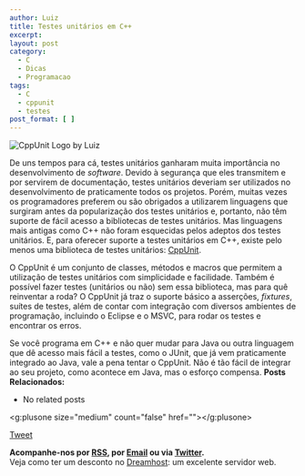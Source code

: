```yaml
---
author: Luiz
title: Testes unitários em C++
excerpt:
layout: post
category:
  - C
  - Dicas
  - Programacao
tags:
  - C
  - cppunit
  - testes
post_format: [ ]
---
```

![CppUnit Logo by Luiz][1]

De uns tempos para cá, testes unitários ganharam muita importância no desenvolvimento de *software*. Devido à segurança que eles transmitem e por servirem de documentação, testes unitários deveriam ser utilizados no desenvolvimento de praticamente todos os projetos. Porém, muitas vezes os programadores preferem ou são obrigados a utilizarem linguagens que surgiram antes da popularização dos testes unitários e, portanto, não têm suporte de fácil acesso a bibliotecas de testes unitários. Mas linguagens mais antigas como C++ não foram esquecidas pelos adeptos dos testes unitários. E, para oferecer suporte a testes unitários em C++, existe pelo menos uma biblioteca de testes unitários: [CppUnit][2]. 



O CppUnit é um conjunto de classes, métodos e macros que permitem a utilização de testes unitários com simplicidade e facilidade. Também é possível fazer testes (unitários ou não) sem essa biblioteca, mas para quê reinventar a roda? O CppUnit já traz o suporte básico a asserções, *fixtures*, suítes de testes, além de contar com integração com diversos ambientes de programação, incluindo o Eclipse e o MSVC, para rodar os testes e encontrar os erros.

Se você programa em C++ e não quer mudar para Java ou outra linguagem que dê acesso mais fácil a testes, como o JUnit, que já vem praticamente integrado ao Java, vale a pena tentar o CppUnit. Não é tão fácil de integrar ao seu projeto, como acontece em Java, mas o esforço compensa. 
**Posts Relacionados:** 
*   No related posts

<g:plusone size="medium" count="false" href=""></g:plusone> 

[Tweet][3] 





**Acompanhe-nos por [ RSS][4], por [Email][5] ou via [Twitter][6].**  
Veja como ter um desconto no [Dreamhost][7]: um excelente servidor web.

 [1]: http://vidageek.net/wp-content/uploads/2008/03/cppunit_logo_bw.gif
 [2]: http://cppunit.sourceforge.net/cgi-bin/moin.cgi/FrontPage
 [3]: https://twitter.com/share
 [4]: http://feeds.feedburner.com/VidaGeek
 [5]: http://feedburner.google.com/fb/a/mailverify?uri=VidaGeek&loc=pt_BR
 [6]: http://twitter.com/blogvidageek
 [7]: http://vidageek.net/dreamhost/